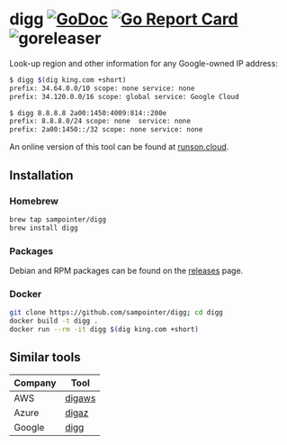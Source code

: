 # digg [![GoDoc](https://godoc.org/github.com/sampointer/digg?status.svg)](https://godoc.org/github.com/sampointer/digg) [![Go Report Card](https://goreportcard.com/badge/github.com/sampointer/digg)](https://goreportcard.com/report/github.com/sampointer/digg) ![goreleaser](https://github.com/sampointer/digg/workflows/goreleaser/badge.svg)

Look-up region and other information for any Google-owned IP address:

```bash
$ digg $(dig king.com +short)
prefix: 34.64.0.0/10 scope: none service: none
prefix: 34.120.0.0/16 scope: global service: Google Cloud
```

```bash
$ digg 8.8.8.8 2a00:1450:4009:814::200e
prefix: 8.8.8.0/24 scope: none  service: none
prefix: 2a00:1450::/32 scope: none service: none
```

An online version of this tool can be found at [runson.cloud][r].

## Installation

### Homebrew

```bash
brew tap sampointer/digg
brew install digg
```

### Packages
Debian and RPM packages can be found on the [releases][1] page.

### Docker

```bash
git clone https://github.com/sampointer/digg; cd digg
docker build -t digg .
docker run --rm -it digg $(dig king.com +short)
```

## Similar tools

| Company  | Tool        |
|----------|-------------|
| AWS      | [digaws][a] |
| Azure    | [digaz][z]  |
| Google   | [digg][g]   |

[1]: https://github.com/sampointer/digg/releases/

[a]: https://github.com/sampointer/digaws
[g]: https://github.com/sampointer/digg
[z]: https://github.com/sampointer/digaz
[r]: https://runson.cloud
